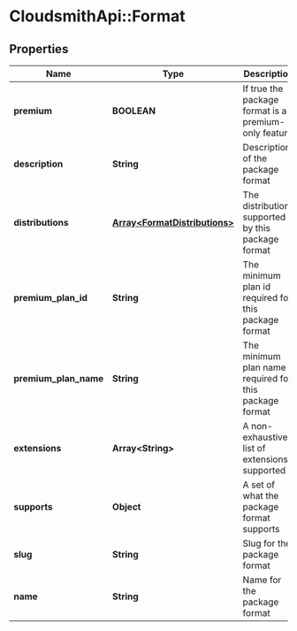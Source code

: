 # CloudsmithApi::Format

## Properties
Name | Type | Description | Notes
------------ | ------------- | ------------- | -------------
**premium** | **BOOLEAN** | If true the package format is a premium-only feature | 
**description** | **String** | Description of the package format | 
**distributions** | [**Array&lt;FormatDistributions&gt;**](FormatDistributions.md) | The distributions supported by this package format | [optional] 
**premium_plan_id** | **String** | The minimum plan id required for this package format | [optional] 
**premium_plan_name** | **String** | The minimum plan name required for this package format | [optional] 
**extensions** | **Array&lt;String&gt;** | A non-exhaustive list of extensions supported | 
**supports** | **Object** | A set of what the package format supports | 
**slug** | **String** | Slug for the package format | 
**name** | **String** | Name for the package format | 


